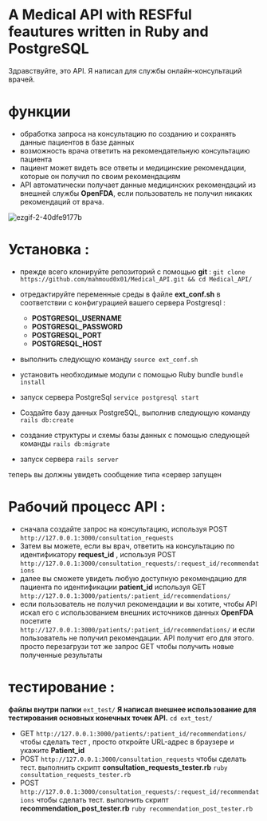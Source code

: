 # A Medical API with RESFful feautures written in Ruby and PostgreSQL

Здравствуйте, это API. Я написал для службы онлайн-консультаций врачей.

# функции 
- обработка запроса на консультацию по созданию и сохранять данные пациентов в базе данных
- возможность врача ответить на рекомендательную консультацию пациента
- пациент может видеть все ответы и медицинские рекомендации, которые он получил по своим рекомендациям
- API автоматически получает данные медицинских рекомендаций из внешней службы **OpenFDA**, если пользователь не получил никаких рекомендаций от врача.


![ezgif-2-40dfe9177b](https://github.com/mahmoud0x01/Medical_API/assets/30966854/c629b30f-6688-4b8f-b5e6-543fa7d97f7a)




# Установка : 

- прежде всего клонируйте репозиторий с помощью **git** : `git clone https://github.com/mahmoud0x01/Medical_API.git && cd Medical_API/`
- отредактируйте переменные среды в файле **ext_conf.sh** в соответствии с конфигурацией вашего сервера Postgresql : 
  - **POSTGRESQL_USERNAME**
  - **POSTGRESQL_PASSWORD**
  - **POSTGRESQL_PORT**
  - **POSTGRESQL_HOST**

- выполнить следующую команду `source ext_conf.sh`
- установить необходимые модули с помощью Ruby bundle `bundle install`
- запуск сервера PostgreSql `service postgresql start`
- Создайте базу данных PostgreSQL, выполнив следующую команду `rails db:create`
- создание структуры и схемы базы данных с помощью следующей команды `rails db:migrate`
- запуск сервера `rails server`

теперь вы должны увидеть сообщение типа «сервер запущен

# Рабочий процесс API :
- сначала создайте запрос на консультацию, используя POST  `http://127.0.0.1:3000/consultation_requests`
- Затем вы можете, если вы врач, ответить на консультацию по идентификатору **request_id** , используя POST `http://127.0.0.1:3000/consultation_requests/:request_id/recommendations`
- далее вы сможете увидеть любую доступную рекомендацию для пациента по идентификации **patient_id** используя GET `http://127.0.0.1:3000/patients/:patient_id/recommendations/`
- если пользователь не получил рекомендации и вы хотите, чтобы API искал его с использованием внешних источников данных **OpenFDA** посетите `http://127.0.0.1:3000/patients/:patient_id/recommendations/` и если пользователь не получил рекомендации. API получит его для этого. просто перезагрузи тот же запрос GET чтобы получить новые полученные результаты


# тестирование :

**файлы внутри папки** `ext_test/` **Я написал внешнее использование для тестирования основных конечных точек API.** 
`cd ext_test/`
- GET `http://127.0.0.1:3000/patients/:patient_id/recommendations/` чтобы сделать тест , просто откройте URL-адрес в браузере и укажите **Patient_id** 
- POST  `http://127.0.0.1:3000/consultation_requests` чтобы сделать тест. выполнить скрипт **consultation_requests_tester.rb** `ruby consultation_requests_tester.rb`
- POST  `http://127.0.0.1:3000/consultation_requests/:request_id/recommendations` чтобы сделать тест. выполнить скрипт **recommendation_post_tester.rb** `ruby recommendation_post_tester.rb`


  
